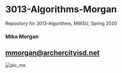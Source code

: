 # 3013-Algorithms-Morgan
Repository for 3013-Algorithms, MWSU, Spring 2020


### Mika Morgan
## mmorgan@archercityisd.net


![pic_me](https://user-images.githubusercontent.com/35539259/35348710-7a6388d8-00fe-11e8-8ae9-cd3c663f919b.jpg)

